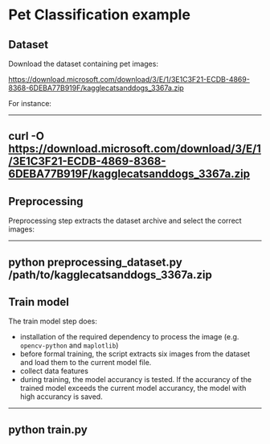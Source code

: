 # Pet Classification example

## Dataset

Download the dataset containing pet images:

https://download.microsoft.com/download/3/E/1/3E1C3F21-ECDB-4869-8368-6DEBA77B919F/kagglecatsanddogs_3367a.zip

For instance:

----
curl -O https://download.microsoft.com/download/3/E/1/3E1C3F21-ECDB-4869-8368-6DEBA77B919F/kagglecatsanddogs_3367a.zip
----

## Preprocessing

Preprocessing step extracts the dataset archive and select the correct images:

----
python preprocessing_dataset.py /path/to/kagglecatsanddogs_3367a.zip
----

## Train model

The train model step does:

* installation of the required dependency to process the image (e.g. `opencv-python` and `maplotlib`)
* before formal training, the script extracts six images from the dataset and load them to the current model file.
* collect data features
* during training, the model accurancy is tested. If the accurancy of the trained model exceeds the current model accurancy, the model with high accurancy is saved.

----
python train.py
----
